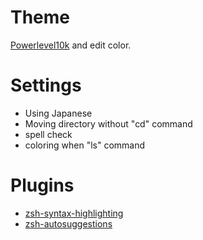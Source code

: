 # Theme
[Powerlevel10k](https://github.com/romkatv/powerlevel10k) and edit color.
# Settings
- Using Japanese
- Moving directory without "cd" command
- spell check
- coloring when "ls" command
# Plugins
- [zsh-syntax-highlighting](https://github.com/zsh-users/zsh-syntax-highlighting)
- [zsh-autosuggestions](https://github.com/zsh-users/zsh-autosuggestions)